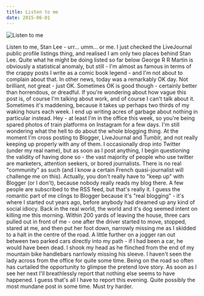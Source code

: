 ```yaml
---
title: Listen to me
date: 2015-06-01
---
```


![Listen to me](https://source.unsplash.com/DWyRC2juMgs/1600x900)

Listen to me, Stan Lee - urr... umm... or me. I just checked the LiveJournal public profile listings thing, and realised I am only two places behind Stan Lee. Quite what he might be doing listed so far below George R R Martin is obviously a statistical anomaly, but still - I'm almost as famous in terms of the crappy posts I write as a comic book legend - and I'm not about to complain about that. In other news, today was a remarkably OK day. Not brilliant, not great - just OK. Sometimes OK is good though - certainly better than horrendous, or dreadful. If you're wondering about how vague this post is, of course I'm talking about work, and of course I can't talk about it. Sometimes it's maddening, because it takes up perhaps two thirds of my waking hours each week. I end up writing acres of garbage about nothing in particular instead. Hey - at least I'm in the office this week, so you're being spared photos of train platforms on Instagram for a few days. I'm still wondering what the hell to do about the whole blogging thing. At the moment I'm cross posting to Blogger, LiveJournal and Tumblr, and not really keeping up properly with any of them. I occasionally drop into Twitter (under my real name), but as soon as I post anything, I begin questioning the validity of having done so - the vast majority of people who use twitter are marketers, attention seekers, or bored journalists. There is no real "community" as such (and I know a certain French quasi-journalist will challenge me on this). Actually, you don't really have to "keep up" with Blogger (or I don't), because nobody really reads my blog there. A few people are subscribed to the RSS feed, but that's really it. I guess the romantic part of me clings to Blogger because it's "real blogging" - it's where I started out years ago, before anybody had dreamed up any kind of social idiocy. Back in the real world, the world and it's dog seemed intent on killing me this morning. Within 200 yards of leaving the house, three cars pulled out in front of me - one after the driver started to move, stopped, stared at me, and then put her foot down, narrowly missing me as I skidded to a halt in the centre of the road. A little further on a jogger ran out between two parked cars directly into my path - if I had been a car, he would have been dead. I shook my head as he flinched from the end of my mountain bike handlebars narrlowly missing his sleeve. I haven't seen the lady across from the office for quite some time. Being on the road so often has curtailed the opportunity to glimpse the pretend love story. As soon as I see her next I'll breathlessly report that nothing else seems to have happened. I guess that's all I have to report this evening. Quite possibly the most mundane post in some time. Must try harder.